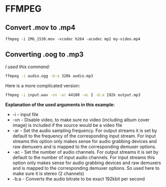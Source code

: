 FFMPEG
======

Convert .mov to .mp4
--------------------

``` shell
ffmpeg -i IMG_1530.mov -vcodec h264 -acodec mp2 my-video.mp4
```

Converting .oog to .mp3
-----------------------

*I used this command:*

``` bash
ffmpeg -i audio.ogg -b:a 320k audio.mp3
```

Here is a more complicated version:

``` bash
ffmpeg -i input.wav -vn -ar 44100 -ac 2 -b:a 192k output.mp3
```

**Explanation of the used arguments in this example:**

-   -i - input file
-   -vn - Disable video, to make sure no video (including album cover
    image) is included if the source would be a video file
-   -ar - Set the audio sampling frequency. For output streams it is set
    by default to the frequency of the corresponding input stream. For
    input streams this option only makes sense for audio grabbing
    devices and raw demuxers and is mapped to the corresponding demuxer
    options.
-   -ac - Set the number of audio channels. For output streams it is set
    by default to the number of input audio channels. For input streams
    this option only makes sense for audio grabbing devices and raw
    demuxers and is mapped to the corresponding demuxer options. So used
    here to make sure it is stereo (2 channels)
-   -b:a - Converts the audio bitrate to be exact 192kbit per second
 
